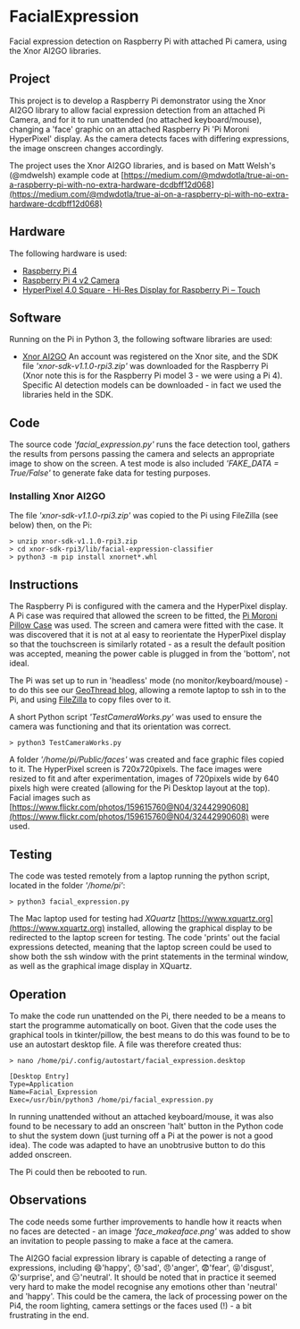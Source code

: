# FacialExpression
Facial expression detection on Raspberry Pi with attached Pi camera, using the Xnor AI2GO libraries.

## Project
This project is to develop a Raspberry Pi demonstrator using the Xnor AI2GO library to allow facial expression detection from an attached Pi Camera, and for it to run unattended (no attached keyboard/mouse), changing a 'face' graphic on an attached Raspberry Pi 'Pi Moroni HyperPixel' display. As the camera detects faces with differing expressions, the image onscreen changes accordingly.

The project uses the Xnor AI2GO libraries, and is based on Matt Welsh's (@mdwelsh) example code at [https://medium.com/@mdwdotla/true-ai-on-a-raspberry-pi-with-no-extra-hardware-dcdbff12d068](https://medium.com/@mdwdotla/true-ai-on-a-raspberry-pi-with-no-extra-hardware-dcdbff12d068)

## Hardware
The following hardware is used:
- [Raspberry Pi 4](https://www.raspberrypi.org/products/raspberry-pi-4-model-b/)
- [Raspberry Pi 4 v2 Camera](https://www.raspberrypi.org/products/camera-module-v2/)
- [HyperPixel 4.0 Square - Hi-Res Display for Raspberry Pi – Touch](https://shop.pimoroni.com/products/hyperpixel-4-square?variant=30138251444307)

## Software
Running on the Pi in Python 3, the following software libraries are used:
- [Xnor AI2GO](https://ai2go.xnor.ai/home/)
An account was registered on the Xnor site, and the SDK file *'xnor-sdk-v1.1.0-rpi3.zip'* was downloaded for the Raspberry Pi (Xnor note this is for the Raspberry Pi model 3 - we were using a Pi 4). Specific AI detection models can be downloaded - in fact we used the libraries held in the SDK.

## Code
The source code *'facial_expression.py'* runs the face detection tool, gathers the results from persons passing the camera and selects an appropriate image to show on the screen. A test mode is also included *'FAKE_DATA = True/False'* to generate fake data for testing purposes.
### Installing Xnor AI2GO
The file *'xnor-sdk-v1.1.0-rpi3.zip'* was copied to the Pi using FileZilla (see below) then, on the Pi:
```
> unzip xnor-sdk-v1.1.0-rpi3.zip
> cd xnor-sdk-rpi3/lib/facial-expression-classifier
> python3 -m pip install xnornet*.whl
```

## Instructions
The Raspberry Pi is configured with the camera and the HyperPixel display. A Pi case was required that allowed the screen to be fitted, the [Pi Moroni Pillow Case](https://shop.pimoroni.com/products/pibow-coupe-4?variant=29210100170835) was used. The screen and camera were fitted with the case. It was discovered that it is not at al easy to reorientate the HyperPixel display so that the touchscreen is similarly rotated - as a result the default position was accepted, meaning the power cable is plugged in from the 'bottom', not ideal.

The Pi was set up to run in 'headless' mode (no monitor/keyboard/mouse) - to do this see our [GeoThread blog](http://www.geothread.net/?s=headless), allowing a remote laptop to ssh in to the Pi, and using [FileZilla](https://filezilla-project.org) to copy files over to it.

A short Python script *'TestCameraWorks.py'* was used to ensure the camera was functioning and that its orientation was correct.
```
> python3 TestCameraWorks.py
```

A folder *'/home/pi/Public/faces'* was created and face graphic files copied to it. The HyperPixel screen is 720x720pixels. The face images were resized to fit and after experimentation, images of 720pixels wide by 640 pixels high were created (allowing for the Pi Desktop layout at the top). Facial images such as [https://www.flickr.com/photos/159615760@N04/32442990608](https://www.flickr.com/photos/159615760@N04/32442990608) were used.

## Testing
The code was tested remotely from a laptop running the python script, located in the folder *'/home/pi'*:
```
> python3 facial_expression.py
```
The Mac laptop used for testing had *XQuartz* [https://www.xquartz.org](https://www.xquartz.org) installed, allowing the graphical display to be redirected to the laptop screen for testing. The code 'prints' out the facial expressions detected, meaning that the laptop screen could be used to show both the ssh window with the print statements in the terminal window, as well as the graphical image display in XQuartz.

## Operation
To make the code run unattended on the Pi, there needed to be a means to start the programme automatically on boot. Given that the code uses the graphical tools in tkinter/pillow, the best means to do this was found to be to use an autostart desktop file. A file was therefore created thus:
```
> nano /home/pi/.config/autostart/facial_expression.desktop

[Desktop Entry]
Type=Application
Name=Facial_Expression
Exec=/usr/bin/python3 /home/pi/facial_expression.py
```

In running unattended without an attached keyboard/mouse, it was also found to be necessary to add an onscreen 'halt' button in the Python code to shut the system down (just turning off a Pi at the power is not a good idea). The code was adapted to have an unobtrusive button to do this added onscreen.

The Pi could then be rebooted to run.

## Observations
The code needs some further improvements to handle how it reacts when no faces are detected - an image *'face_makeaface.png'* was added to show an invitation to people passing to make a face at the camera.

The AI2GO facial expression library is capable of detecting a range of expressions, including :smile:'happy', :disappointed:'sad', :angry:'anger', :fearful:'fear', :stuck_out_tongue_closed_eyes:'disgust', :astonished:'surprise', and :expressionless:'neutral'. It should be noted that in practice it seemed very hard to make the model recognise any emotions other than 'neutral' and 'happy'. This could be the camera, the lack of processing power on the Pi4, the room lighting, camera settings or the faces used (!) - a bit frustrating in the end.
